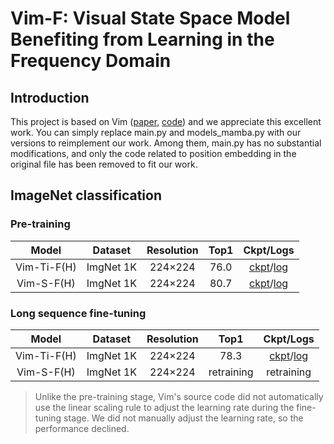 # Vim-F: Visual State Space Model Benefiting from Learning in the Frequency Domain

## Introduction

This project is based on  Vim ([paper](https://arxiv.org/abs/2401.09417), [code](https://github.com/hustvl/Vim)) and we appreciate this excellent work. You can simply replace main.py and models_mamba.py with our versions to reimplement our work. Among them, main.py has no substantial modifications, and only the code related to position embedding in the original file has been removed to fit our work.


## ImageNet classification
### Pre-training
| Model       | Dataset   | Resolution | Top1 | Ckpt/Logs                                                    |
| :-----------: | :---------: | :----------: | :----: | :------------------------------------------------------------: |
| Vim-Ti-F(H) | ImgNet 1K | 224×224    | 76.0 | [ckpt](https://github.com/yws-wxs/Vim-F/releases/download/v1.0.0.1/Ti_pre_checkpoint.pth)/[log](https://github.com/yws-wxs/Vim-F/releases/download/v1.0.0.1/Ti_pre_log.txt) |                                                      |
| Vim-S-F(H)  | ImgNet 1K | 224×224    | 80.7 | [ckpt](https://github.com/yws-wxs/Vim-F/releases/download/v1.0.0.1/S_pre_checkpoint.pth)/[log](https://github.com/yws-wxs/Vim-F/releases/download/v1.0.0.1/S_pre_log.txt) |


### Long sequence fine-tuning
| Model       | Dataset   | Resolution | Top1 | Ckpt/Logs                                                    |
| :-----------: | :---------: | :----------: | :----: | :------------------------------------------------------------: |
| Vim-Ti-F(H) | ImgNet 1K | 224×224    | 78.3       | [ckpt](https://github.com/yws-wxs/Vim-F/releases/download/v1.0.0.1/Ti_ft_best_checkpoint.pth)/[log](https://github.com/yws-wxs/Vim-F/releases/download/v1.0.0.1/Ti_ft_log.txt) |
| Vim-S-F(H)  | ImgNet 1K | 224×224    | retraining | retraining                                             |
>Unlike the pre-training stage, Vim's source code did not automatically use the linear scaling rule to adjust the learning rate during the fine-tuning stage. We did not manually adjust the learning rate, so the performance declined.

